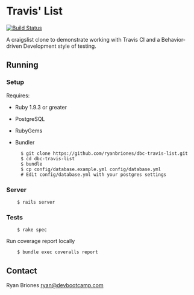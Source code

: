 # Travis' List

[![Build Status](https://travis-ci.org/ryanbriones/dbc-travis-list.png?branch=master)](https://travis-ci.org/ryanbriones/dbc-travis-list)

A craigslist clone to demonstrate working with Travis CI and a Behavior-driven Development style of testing.

## Running

### Setup

Requires:

* Ruby 1.9.3 or greater
* PostgreSQL
* RubyGems
* Bundler

        $ git clone https://github.com/ryanbriones/dbc-travis-list.git
        $ cd dbc-travis-list
        $ bundle
        $ cp config/database.example.yml config/database.yml
        # Edit config/database.yml with your postgres settings

### Server

        $ rails server

### Tests

        $ rake spec

Run coverage report locally

        $ bundle exec coveralls report

## Contact

Ryan Briones <ryan@devbootcamp.com>